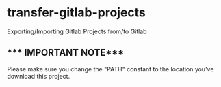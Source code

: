 # transfer-gitlab-projects
Exporting/Importing Gitlab Projects from/to Gitlab

## *** IMPORTANT NOTE***
Please make sure you change the "PATH" constant to the location you've download this project.

